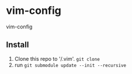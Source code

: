 # vim-config
vim-config

## Install
1. Clone this repo to '<user-home>/.vim'. `git clone`
2. run `git submodule update --init --recursive`
